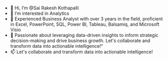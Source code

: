 - 👋 Hi, I’m @Sai Rakesh Kothapalli
- 👀 I’m interested in Analytics
- 🌱 Experienced Business Analyst with over 3 years in the field, proficient in Excel, PowerPoint, SQL, Power BI, Tableau, Balsamiq, and Microsoft Visio
- 💞️ Passionate about leveraging data-driven insights to inform strategic decision-making and drive business growth. Let's collaborate and transform data into actionable intelligence!"
- 📫 Let's collaborate and transform data into actionable intelligence!

<!---
sai-rakesh-kothapalli/sai-rakesh-kothapalli is a ✨ special ✨ repository because its `README.md` (this file) appears on your GitHub profile.
You can click the Preview link to take a look at your changes.
--->
